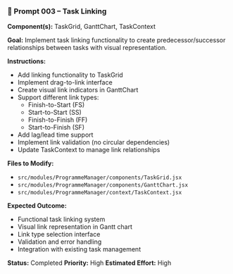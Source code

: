 ### 🧠 Prompt 003 – Task Linking

**Component(s):** TaskGrid, GanttChart, TaskContext

**Goal:** Implement task linking functionality to create predecessor/successor relationships between tasks with visual representation.

**Instructions:**

- Add linking functionality to TaskGrid
- Implement drag-to-link interface
- Create visual link indicators in GanttChart
- Support different link types:
  - Finish-to-Start (FS)
  - Start-to-Start (SS)
  - Finish-to-Finish (FF)
  - Start-to-Finish (SF)
- Add lag/lead time support
- Implement link validation (no circular dependencies)
- Update TaskContext to manage link relationships

**Files to Modify:**

- `src/modules/ProgrammeManager/components/TaskGrid.jsx`
- `src/modules/ProgrammeManager/components/GanttChart.jsx`
- `src/modules/ProgrammeManager/context/TaskContext.jsx`

**Expected Outcome:**

- Functional task linking system
- Visual link representation in Gantt chart
- Link type selection interface
- Validation and error handling
- Integration with existing task management

**Status:** Completed
**Priority:** High
**Estimated Effort:** High
